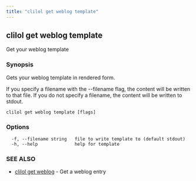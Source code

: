 ```yaml
---
title: "clilol get weblog template"
---
```

## clilol get weblog template

Get your weblog template

### Synopsis

Gets your weblog template in rendered form.

If you specify a filename with the --filename flag, the content will be written
to that file. If you do not specify a filename, the content will be written
to stdout.

```
clilol get weblog template [flags]
```

### Options

```
  -f, --filename string   file to write template to (default stdout)
  -h, --help              help for template
```

### SEE ALSO

* [clilol get weblog](clilol_get_weblog.md)	 - Get a weblog entry
